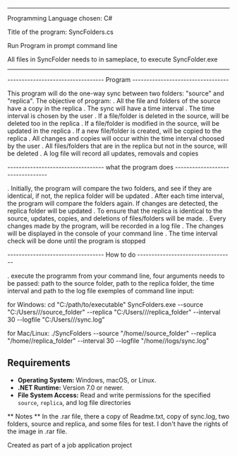 ***************************************
Programming Language chosen: C#

Title of the program: SyncFolders.cs

Run Program in prompt command line

All files in SyncFolder needs to in sameplace, to execute SyncFolder.exe 
***************************************

---------------------------------- Program ----------------------------------

This program will do the one-way sync between two folders: "source" and "replica".
The objective of program: 
. All the file and folders of the source have a copy in the replica
. The sync will have a time interval
. The time interval is chosen by the user
. If a file/folder is deleted in the source, will be deleted too in the replica
. If a file/folder is modified in the source, will be updated in the replica
. If a new file/folder is created, will be copied to the replica
. All changes and copies will occur within the time interval choosed by the user 
. All files/folders that are in the replica but not in the source, will be deleted
. A log file will record all updates, removals and copies



---------------------------------- what the program does ---------------------------------  

. Initially, the program will compare the two folders, and see if they are identical, if not, the replica folder will be updated
. After each time interval, the program will compare the folders again. If changes are detected, the replica folder will be updated
. To ensure that the replica is identical to the source, updates, copies, and deletions of files/folders will be made.
. Every changes made by the program, will be recorded in a log file
. The changes will be  displayed in the console of your command line
. The time interval check will be done until the program is stopped



---------------------------------- How to do ----------------------------------

. execute the programm from your command line, four arguments needs to be passed: path to the source folder, path to the replica folder, the time interval and path to the log file
exemples of command line input:

for Windows: cd "C:/path/to/executable"
SyncFolders.exe --source "C:/Users/<name>/<folder>/source_folder" --replica "C:/Users/<name>/<folder>/replica_folder" --interval 30 --logfile "C:/Users/<name>/<folder>/sync.log"

for Mac/Linux: ./SyncFolders --source "/home/<name>/source_folder" --replica "/home/<name>/replica_folder" --interval 30 --logfile "/home/<name>/logs/sync.log"

 
## Requirements

- **Operating System:** Windows, macOS, or Linux.
- **.NET Runtime:** Version 7.0 or newer.
- **File System Access:** Read and write permissions for the specified `source`, `replica`, and log file directories


** Notes **
In the .rar file, there a copy of Readme.txt, copy of sync.log, two folders, source and replica, and some files for test. I don't have the rights of the image in .rar file.

Created as part of a job application project
